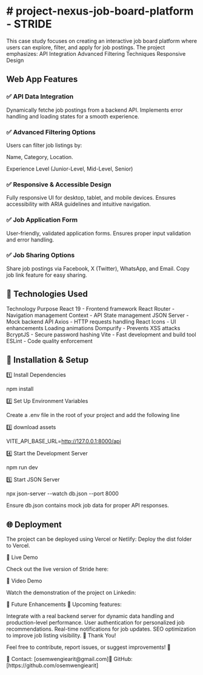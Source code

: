 <h1># project-nexus-job-board-platform - STRIDE </h1>
This case study focuses on creating an interactive job board platform where users can explore, filter, and apply for job postings. The project emphasizes:  API Integration Advanced Filtering Techniques Responsive Design

 <h2>Web App Features</h2>
<h3>✅ API Data Integration</h3>
Dynamically fetche job postings from a backend API.
Implements error handling and loading states for a smooth experience.
<h3>✅ Advanced Filtering Options</h3>
<p>Users can filter job listings by:</p>
<p>Name, Category, Location.</p>
<p>Experience Level (Junior-Level, Mid-Level, Senior)</p>
<h3>✅ Responsive & Accessible Design</h3>
Fully responsive UI for desktop, tablet, and mobile devices.
Ensures accessibility with ARIA guidelines and intuitive navigation.
<h3>✅ Job Application Form</h3>
User-friendly, validated application forms.
Ensures proper input validation and error handling.
<h3>✅ Job Sharing Options </h3>
Share job postings via Facebook, X (Twitter), WhatsApp, and Email.
Copy job link feature for easy sharing.

<h2>🔧 Technologies Used</h2>
Technology	Purpose
React 19	- Frontend framework
React Router - Navigation management
Context - API	State management
JSON Server - Mock backend API
Axios -	HTTP requests handling
React Icons	- UI enhancements
Loading animations
Dompurify -	Prevents XSS attacks
BcryptJS - Secure password hashing
Vite -	Fast development and build tool
ESLint	- Code quality enforcement

<h2>🚀 Installation & Setup</h2>
<p>1️⃣ Install Dependencies</p>
npm install
<p>2️⃣ Set Up Environment Variables</p>
Create a .env file in the root of your project and add the following line

<p>3️⃣ download assets<p>

VITE_API_BASE_URL=http://127.0.0.1:8000/api

<p>4️⃣ Start the Development Server</p>
npm run dev
<p>5️⃣ Start JSON Server</p>
npx json-server --watch db.json --port 8000

Ensure db.json contains mock job data for proper API responses.

<h2>🌐 Deployment</h2>
The project can be deployed using Vercel or Netlify:
Deploy the dist folder to Vercel.
<p>🔗 Live Demo</p>
Check out the live version of Stride here:
<!-- <p>https://stride-alx.vercel.app/</p> -->

<p>🎥 Video Demo</p>
Watch the demonstration of the project on Linkedin:
<!-- <p>https://www.linkedin.com/</p> -->

🔮 Future Enhancements
🚀 Upcoming features:

Integrate with a real backend server for dynamic data handling and production-level performance.
User authentication for personalized job recommendations.
Real-time notifications for job updates.
SEO optimization to improve job listing visibility.
🎉 Thank You!

Feel free to contribute, report issues, or suggest improvements! 🚀

<p>📧 Contact: [osemwengiearit@gmail.com]🔗 GitHub: [https://github.com/osemwengiearit]</p>
